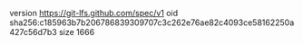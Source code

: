 version https://git-lfs.github.com/spec/v1
oid sha256:c185963b7b206786839309707c3c262e76ae82c4093ce58162250a427c56d7b3
size 1666
